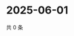 # 2025-06-01

共 0 条

<!-- BEGIN ZHIHUQUESTIONS -->
<!-- 最后更新时间 Sun Jun 01 2025 09:06:48 GMT+0800 (China Standard Time) -->

<!-- END ZHIHUQUESTIONS -->
